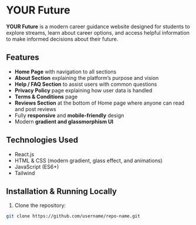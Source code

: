 # YOUR Future

**YOUR Future** is a modern career guidance website designed for students to explore streams, learn about career options, and access helpful information to make informed decisions about their future.

## Features
- **Home Page** with navigation to all sections  
- **About Section** explaining the platform’s purpose and vision  
- **Help / FAQ Section** to assist users with common questions  
- **Privacy Policy** page explaining how user data is handled  
- **Terms & Conditions** page  
- **Reviews Section** at the bottom of Home page where anyone can read and post reviews  
- Fully **responsive** and **mobile-friendly** design  
- Modern **gradient and glassmorphism UI**  

## Technologies Used
- React.js  
- HTML & CSS (modern gradient, glass effect, and animations)  
- JavaScript (ES6+)
- Tailwind

## Installation & Running Locally
1. Clone the repository:
```bash
git clone https://github.com/username/repo-name.git
